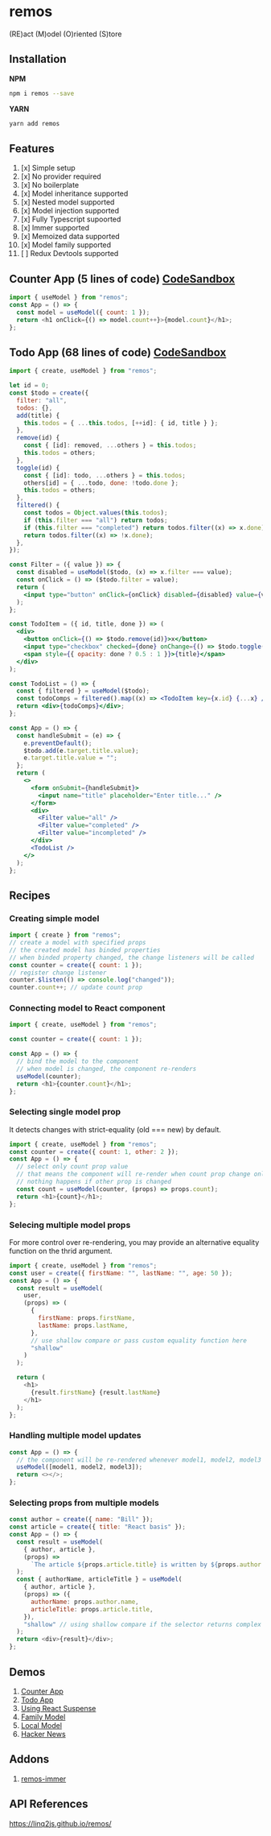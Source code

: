 # remos

(RE)act (M)odel (O)riented (S)tore

## Installation

**NPM**

```bash
npm i remos --save
```

**YARN**

```bash
yarn add remos
```

## Features

1. [x] Simple setup
2. [x] No provider required
3. [x] No boilerplate
4. [x] Model inheritance supported
5. [x] Nested model supported
6. [x] Model injection supported
7. [x] Fully Typescript supoorted
8. [x] Immer supported
9. [x] Memoized data supported
10. [x] Model family supported
11. [ ] Redux Devtools supported

## Counter App (5 lines of code) [CodeSandbox](https://codesandbox.io/s/solitary-cherry-5th8g7)

```js
import { useModel } from "remos";
const App = () => {
  const model = useModel({ count: 1 });
  return <h1 onClick={() => model.count++}>{model.count}</h1>;
};
```

## Todo App (68 lines of code) [CodeSandbox](https://codesandbox.io/s/remos-todo-qlqmne)

```jsx
import { create, useModel } from "remos";

let id = 0;
const $todo = create({
  filter: "all",
  todos: {},
  add(title) {
    this.todos = { ...this.todos, [++id]: { id, title } };
  },
  remove(id) {
    const { [id]: removed, ...others } = this.todos;
    this.todos = others;
  },
  toggle(id) {
    const { [id]: todo, ...others } = this.todos;
    others[id] = { ...todo, done: !todo.done };
    this.todos = others;
  },
  filtered() {
    const todos = Object.values(this.todos);
    if (this.filter === "all") return todos;
    if (this.filter === "completed") return todos.filter((x) => x.done);
    return todos.filter((x) => !x.done);
  },
});

const Filter = ({ value }) => {
  const disabled = useModel($todo, (x) => x.filter === value);
  const onClick = () => ($todo.filter = value);
  return (
    <input type="button" onClick={onClick} disabled={disabled} value={value} />
  );
};

const TodoItem = ({ id, title, done }) => (
  <div>
    <button onClick={() => $todo.remove(id)}>x</button>
    <input type="checkbox" checked={done} onChange={() => $todo.toggle(id)} />
    <span style={{ opacity: done ? 0.5 : 1 }}>{title}</span>
  </div>
);

const TodoList = () => {
  const { filtered } = useModel($todo);
  const todoComps = filtered().map((x) => <TodoItem key={x.id} {...x} />);
  return <div>{todoComps}</div>;
};

const App = () => {
  const handleSubmit = (e) => {
    e.preventDefault();
    $todo.add(e.target.title.value);
    e.target.title.value = "";
  };
  return (
    <>
      <form onSubmit={handleSubmit}>
        <input name="title" placeholder="Enter title..." />
      </form>
      <div>
        <Filter value="all" />
        <Filter value="completed" />
        <Filter value="incompleted" />
      </div>
      <TodoList />
    </>
  );
};
```

## Recipes

### Creating simple model

```js
import { create } from "remos";
// create a model with specified props
// the created model has binded properties
// when binded property changed, the change listeners will be called
const counter = create({ count: 1 });
// register change listener
counter.$listen(() => console.log("changed"));
counter.count++; // update count prop
```

### Connecting model to React component

```js
import { create, useModel } from "remos";

const counter = create({ count: 1 });

const App = () => {
  // bind the model to the component
  // when model is changed, the component re-renders
  useModel(counter);
  return <h1>{counter.count}</h1>;
};
```

### Selecting single model prop

It detects changes with strict-equality (old === new) by default.

```js
import { create, useModel } from "remos";
const counter = create({ count: 1, other: 2 });
const App = () => {
  // select only count prop value
  // that means the component will re-render when count prop change only
  // nothing happens if other prop is changed
  const count = useModel(counter, (props) => props.count);
  return <h1>{count}</h1>;
};
```

### Selecing multiple model props

For more control over re-rendering, you may provide an alternative equality function on the thrid argument.

```js
import { create, useModel } from "remos";
const user = create({ firstName: "", lastName: "", age: 50 });
const App = () => {
  const result = useModel(
    user,
    (props) => (
      {
        firstName: props.firstName,
        lastName: props.lastName,
      },
      // use shallow compare or pass custom equality function here
      "shallow"
    )
  );

  return (
    <h1>
      {result.firstName} {result.lastName}
    </h1>
  );
};
```

### Handling multiple model updates

```js
const App = () => {
  // the component will be re-rendered whenever model1, model2, model3 are updated
  useModel([model1, model2, model3]);
  return <></>;
};
```

### Selecting props from multiple models

```js
const author = create({ name: "Bill" });
const article = create({ title: "React basis" });
const App = () => {
  const result = useModel(
    { author, article },
    (props) =>
      `The article ${props.article.title} is written by ${props.author.name}`
  );
  const { authorName, articleTitle } = useModel(
    { author, article },
    (props) => ({
      authorName: props.author.name,
      articleTitle: props.article.title,
    }),
    "shallow" // using shallow compare if the selector returns complex object
  );
  return <div>{result}</div>;
};
```

## Demos

1. [Counter App](https://codesandbox.io/s/solitary-cherry-5th8g7)
2. [Todo App](https://codesandbox.io/s/remos-todo-qlqmne)
3. [Using React Suspense](https://codesandbox.io/s/remos-suspense-nxj8cc)
4. [Family Model](https://codesandbox.io/s/remos-family-b0yfnu)
5. [Local Model](https://codesandbox.io/s/local-model-fnso1b)
6. [Hacker News](https://codesandbox.io/s/remos-hacker-news-3m6t29)

## Addons

1. [remos-immer](https://www.npmjs.com/package/remos-immer)

## API References

https://linq2js.github.io/remos/
